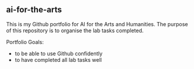 ## ai-for-the-arts
This is my Github portfolio for AI for the Arts and Humanities. The purpose of this repository is to organise the lab tasks completed. 

Portfolio Goals:
- to be able to use Github confidently
- to have completed all lab tasks well

